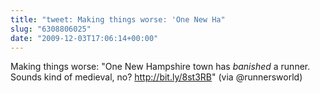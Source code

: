 ```yaml
---
title: "tweet: Making things worse: 'One New Ha"
slug: "6308806025"
date: "2009-12-03T17:06:14+00:00"
---
```

Making things worse: "One New Hampshire town has *banished* a runner. Sounds kind of medieval, no? http://bit.ly/8st3RB" (via @runnersworld)